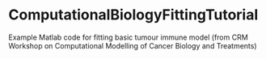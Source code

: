# ComputationalBiologyFittingTutorial
Example Matlab code for fitting basic tumour immune model (from CRM Workshop on Computational Modelling of Cancer Biology and Treatments) 
